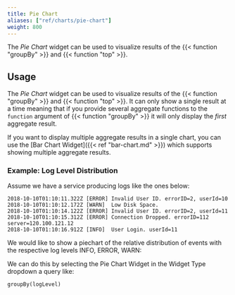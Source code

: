 ```yaml
---
title: Pie Chart
aliases: ["ref/charts/pie-chart"]
weight: 800
---
```


The _Pie Chart_ widget can be used to visualize results of the {{< function "groupBy" >}}
and {{< function "top" >}}.

## Usage

The _Pie Chart_ widget can be used to visualize results of the {{< function "groupBy" >}}
and {{< function "top" >}}. It can only show a single result at a time meaning that
if you provide several aggregate functions to the `function` argument of {{< function "groupBy" >}}
it will only display the _first_ aggregate result.

If you want to display multiple aggregate results in a single chart, you can use
the [Bar Chart Widget]({{< ref "bar-chart.md" >}}) which supports showing multiple
aggregate results.

### Example: Log Level Distribution

Assume we have a service producing logs like the ones below:

```
2018-10-10T01:10:11.322Z [ERROR] Invalid User ID. errorID=2, userId=10
2018-10-10T01:10:12.172Z [WARN]  Low Disk Space.
2018-10-10T01:10:14.122Z [ERROR] Invalid User ID. errorID=2, userId=11
2018-10-10T01:10:15.312Z [ERROR] Connection Dropped. errorID=112 server=120.100.121.12
2018-10-10T01:10:16.912Z [INFO]  User Login. userId=11
```

We would like to show a piechart of the relative distribution of events with
the respective log levels INFO, ERROR, WARN:

We can do this by selecting the Pie Chart Widget in the Widget Type dropdown
a query like:

```humio
groupBy(logLevel)
```

